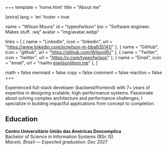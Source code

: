 +++
template = 'home.html'
title = "About me"

[extra]
lang = 'en'
footer = true

name = "Wilson Moura"
id = "typeofwilson"
bio = "Software engineer. Makes stuff. :wq"
avatar = "img/avatar.webp"

links = [
    { name = "LinkedIn", icon = "linkedin", url = "https://www.linkedin.com/in/wilson-m-bba835141/" },
    { name = "GitHub", icon = "github", url = "https://github.com/WilsonRU" },
    { name = "Twitter", icon = "twitter", url = "https://x.com/typeofwilson" },
    { name = "Email", icon = "email", url = "mailto:eiwilson@pm.me" },
]

math = false
mermaid = false
copy = false
comment = false
reaction = false
+++

Experienced full-stack developer (backend/frontend) with 7+ years of expertise in designing scalable, high-performance systems. Passionate about solving complex architecture and performance challenges, I specialize in building impactful applications from concept to completion.

## Education  

**Centro Universitário União das Américas Descomplica**  
Bachelor of Science in Information Systems (BSc IS)  
*Maceió, Brazil* — *Expected graduation: Dec 2027*
